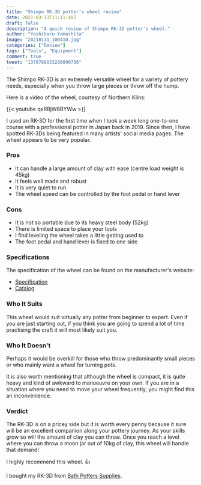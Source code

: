 ```yaml
---
title: "Shimpo RK-3D potter's wheel review"
date: 2021-03-13T11:11:40Z
draft: false
description: "A quick review of Shimpo RK-3D potter's wheel."
author: "Yoshiharu Yamashita"
image: "20210131_100410.jpg"
categories: ["Review"]
tags: ["Tools", "Equipment"]
comment: true
tweet: "1370788833286090756"
---
```


The Shimpo RK-3D is an extremely versatile wheel for a variety of pottery needs, especially when you throw large pieces or throw off the hump.

Here is a video of the wheel, courtesy of Northern Kilns:

{{< youtube qxRRjW8BYWw >}}

I used an RK-3D for the first time when I took a week long one-to-one course with a professional potter in Japan back in 2019. Since then, I have spotted RK-3Ds being featured in many artists' social media pages. The wheel appears to be very popular.

### Pros

* It can handle a large amount of clay with ease (centre load weight is 45kg)
* It feels well made and robust
* It is very quiet to run
* The wheel speed can be controlled by the foot pedal or hand lever

### Cons

* It is not so portable due to its heavy steel body (52kg)
* There is limited space to place your tools
* I find leveling the wheel takes a little getting used to
* The foot pedal and hand lever is fixed to one side

### Specifications

The specification of the wheel can be found on the manufacturer's website:

* [Specification](https://www1.ceramics.nidec-shimpo.com/en_GB/shimpo-rk-3d/)
* [Catalog](https://www1.ceramics.nidec-shimpo.com/wp-content/uploads/2020/01/eu-shimpo-rk-3d.pdf)

### Who It Suits

This wheel would suit virtually any potter from beginner to expert. Even if you are just starting out, if you think you are going to spend a lot of time practising the craft it will most likely suit you.

### Who It Doesn't

Perhaps it would be overkill for those who throw predominantly small pieces or who mainly want a wheel for turning pots.

It is also worth mentioning that although the wheel is compact, it is quite heavy and kind of awkward to manoeuvre on your own. If you are in a situation where you need to move your wheel frequently, you might find this an inconvenience.

### Verdict

The RK-3D is on a pricey side but it is worth every penny because it sure will be an excellent companion along your pottery journey. As your skills grow so will the amount of clay you can throw. Once you reach a level where you can throw a moon jar out of 10kg of clay, this wheel will handle that demand!

I highly recommend this wheel. :thumbsup:

I bought my RK-3D from [Bath Potters Supplies](https://www.bathpotters.co.uk/).
